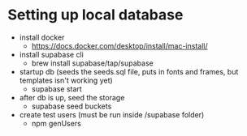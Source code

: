 # Setting up local database

- install docker 
  - <https://docs.docker.com/desktop/install/mac-install/>
- install supabase cli
  - brew install supabase/tap/supabase
- startup db (seeds the seeds.sql file, puts in fonts and frames, but templates isn't working yet)
  - supabase start
- after db is up, seed the storage
  - supabase seed buckets
- create test users (must be run inside /supabase folder)
  - npm genUsers
